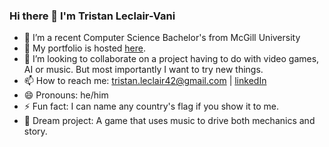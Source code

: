 ### Hi there 👋 I'm Tristan Leclair-Vani



- 🔭 I’m a recent Computer Science Bachelor's from McGill University
- 🌱 My portfolio is hosted [here](https://tristanleclair.github.io/personal-website/index.html).
- 👯 I’m looking to collaborate on a project having to do with video games, AI or music. But most importantly I want to try new things.
- 📫 How to reach me: tristan.leclair42@gmail.com | [linkedIn](https://www.linkedin.com/in/tristan-leclair-vani/)
- 😄 Pronouns: he/him
- ⚡ Fun fact: I can name any country's flag if you show it to me. 
- 💭 Dream project: A game that uses music to drive both mechanics and story.
